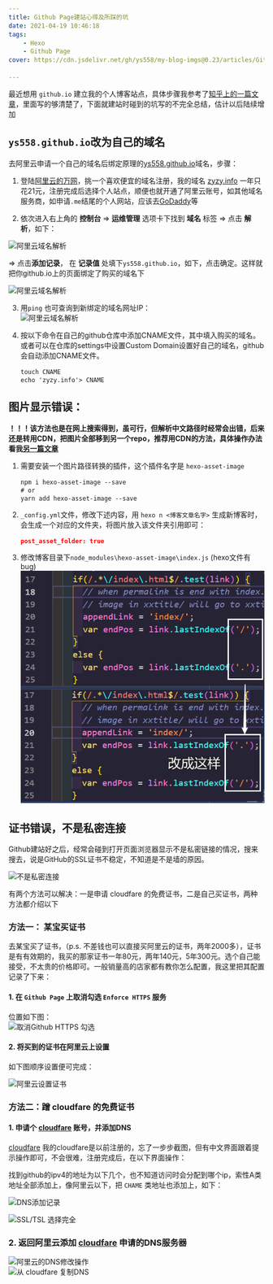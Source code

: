 ```yaml
---
title: Github Page建站心得及所踩的坑
date: 2021-04-19 10:46:18
tags:
    - Hexo
    - Github Page
cover: https://cdn.jsdelivr.net/gh/ys558/my-blog-imgs@0.23/articles/GithubPage建站心得及所踩的坑/cover.jpg

---
```


最近想用 `github.io` 建立我的个人博客站点，具体步骤我参考了[知乎上的一篇文章](https://zhuanlan.zhihu.com/p/26625249)，里面写的够清楚了，下面就建站时碰到的坑写的不完全总结，估计以后陆续增加

<!-- more -->

## `ys558.github.io`改为自己的域名

去阿里云申请一个自己的域名后绑定原理的[ys558.github.io](https://ys558.github.io/zyzy.github.io/)域名，步骤：

1. 登陆[阿里云的万网](https://wanwang.aliyun.com/domain/)，挑一个喜欢便宜的域名注册，我的域名 [zyzy.info](https://zyzy.info) 一年只花21元，注册完成后选择个人站点，顺便也就开通了阿里云账号，如其他域名服务商，如申请`.me`结尾的个人网站，应该去[GoDaddy](https://au.godaddy.com/)等

2. 依次进入右上角的 **控制台** => **运维管理** 选项卡下找到 **域名** 标签 => 点击 **解析**，如下：  

![阿里云域名解析](https://cdn.jsdelivr.net/gh/ys558/my-blog-imgs@0.21/articles/GithubPage建站心得及所踩的坑/old/02.png)

=> 点击**添加记录**， 在 **记录值** 处填下`ys558.github.io`，如下，点击确定。这样就把你github.io上的页面绑定了购买的域名下

![阿里云域名解析](https://cdn.jsdelivr.net/gh/ys558/my-blog-imgs@0.21/articles/GithubPage建站心得及所踩的坑/old/03.png)

3. 用`ping` 也可查询到新绑定的域名网址IP：  
![阿里云域名解析](https://cdn.jsdelivr.net/gh/ys558/my-blog-imgs@0.21/articles/GithubPage建站心得及所踩的坑/old/04.png)

4. 按以下命令在自己的github仓库中添加CNAME文件，其中填入购买的域名。或者可以在仓库的settings中设置Custom Domain设置好自己的域名，github会自动添加CNAME文件。
    ```shell
    touch CNAME
    echo 'zyzy.info'> CNAME
    ```


## 图片显示错误：

**！！！该方法也是在网上搜索得到，虽可行，但解析中文路径时经常会出错，后来还是转用CDN，把图片全部移到另一个repo，推荐用CDN的方法，具体操作办法看我[另一篇文章](https://zyzy.info/2021/04/22/%E5%8F%91%E7%8E%B0%E4%B8%80%E5%85%8D%E8%B4%B9CDN%EF%BC%8C%E6%88%91%E7%94%A8%E6%9D%A5%E5%AD%98%E8%AF%A5%E7%AB%99%E7%9A%84%E5%9B%BE/)**

1. 需要安装一个图片路径转换的插件，这个插件名字是 `hexo-asset-image`  

    ```shell
    npm i hexo-asset-image --save
    # or
    yarn add hexo-asset-image --save
    ```


2. `_config.yml`文件，修改下述内容，用 `hexo n <博客文章名字>` 生成新博客时，会生成一个对应的文件夹，将图片放入该文件夹引用即可：

    ```json
    post_asset_folder: true
    ```

3. 修改博客目录下`node_modules\hexo-asset-image\index.js` (hexo文件有bug)   
![阿里云域名解析](GithubPage建站心得及所踩的坑/05.png)


## 证书错误，不是私密连接

Github建站好之后，经常会碰到打开页面浏览器显示不是私密链接的情况，搜来搜去，说是GitHub的SSL证书不稳定，不知道是不是墙的原因。

![不是私密连接](https://cdn.jsdelivr.net/gh/ys558/my-blog-imgs@0.20/articles/GithubPage建站心得及所踩的坑/00.png)

有两个方法可以解决：一是申请 cloudfare 的免费证书，二是自己买证书，两种方法都介绍以下

### 方法一： 某宝买证书
去某宝买了证书，（p.s. 不差钱也可以直接买阿里云的证书，两年2000多），证书是有有效期的，我买的那家证书一年80元，两年140元，5年300元。选个自己能接受，不太贵的价格即可。一般销量高的店家都有教你怎么配置，我这里把其配置记录了下来：

#### 1. 在 `Github Page` 上取消勾选 `Enforce HTTPS` 服务

位置如下图：   
![取消Github HTTPS 勾选](https://cdn.jsdelivr.net/gh/ys558/my-blog-imgs@0.20/articles/GithubPage建站心得及所踩的坑/01.png)

#### 2. 将买到的证书在阿里云上设置

如下图顺序设置便可完成：

![阿里云设置证书](https://cdn.jsdelivr.net/gh/ys558/my-blog-imgs@0.20/articles/GithubPage建站心得及所踩的坑/01.png)

### 方法二：蹭 cloudfare 的免费证书
#### 1. 申请个 [cloudfare](https://www.cloudflare.com/zh-cn/) 账号，并添加DNS

[cloudfare](https://www.cloudflare.com/zh-cn/) 我的cloudfare是以前注册的，忘了一步步截图，但有中文界面跟着提示操作即可，不会很难，注册完成后，在以下界面操作：

找到github的ipv4的地址为以下几个，也不知道访问时会分配到哪个ip，索性A类地址全部添加上，像阿里云以下，把 `CHAME` 类地址也添加上，如下：   

![DNS添加记录](https://cdn.jsdelivr.net/gh/ys558/my-blog-imgs@0.20/articles/GithubPage建站心得及所踩的坑/03.png)


![ SSL/TSL 选择完全 ](https://cdn.jsdelivr.net/gh/ys558/my-blog-imgs@0.20/articles/GithubPage建站心得及所踩的坑/04.png)

### 2. 返回阿里云添加 [cloudfare](https://www.cloudflare.com/zh-cn/) 申请的DNS服务器


![阿里云的DNS修改操作](https://cdn.jsdelivr.net/gh/ys558/my-blog-imgs@0.20/articles/GithubPage建站心得及所踩的坑/05.png)   
![从 cloudfare 复制DNS ](https://cdn.jsdelivr.net/gh/ys558/my-blog-imgs@0.20/articles/GithubPage建站心得及所踩的坑/06.png)